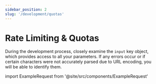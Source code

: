 ```yaml
---
sidebar_position: 2
slug: '/development/quotas'
---
```


# Rate Limiting & Quotas

During the development process, closely examine the `input` key object, which provides access to all your parameters. If any errors occur or if certain characters were not accurately parsed due to URL encoding, you will be able to identify them.

import ExampleRequest from '@site/src/components/ExampleRequest'

<ExampleRequest url="https://apitube.io/v1/news/articles?limit=2&search_title=Elon Musk&export_format=json"></ExampleRequest>
